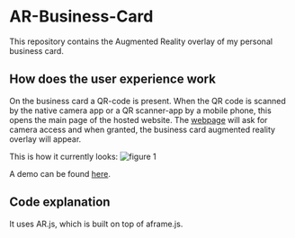 # AR-Business-Card

This repository contains the Augmented Reality overlay of my personal business card.

## How does the user experience work

On the business card a QR-code is present. When the QR code is scanned by the native camera app or a QR scanner-app by a mobile phone, this opens the main page of the hosted website.
The [webpage](https://richardballaux.github.io/AR-Business-Card/) will ask for camera access and when granted, the business card augmented reality overlay will appear.

This is how it currently looks:
![figure 1](https://github.com/richardballaux/AR-Business-Card/figure1.jpg "Figure 1")


A demo can be found [here](https://youtu.be/VKTLNFiDXvw).

## Code explanation

It uses AR.js, which is built on top of aframe.js.
